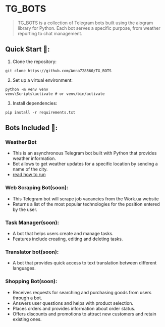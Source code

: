 # TG_BOTS

> TG_BOTS is a collection of Telegram bots built using the aiogram library for Python. Each bot serves a specific purpose, from weather reporting to chat management.


## Quick Start 💨:

1. Clone the repository:
```shell
git clone https://github.com/Anna728560/TG_BOTS
```

2. Set up a virtual environment:
```shell
python -m venv venv
venv\Scripts\activate # or venv/bin/activate
```

3. Install dependencies:
```shell
pip install -r requirements.txt
```


## Bots Included 🤖:
### Weather Bot

- This is an asynchronous Telegram bot built with Python that provides weather information. 
- Bot allows to get weather updates for a specific location by sending a name of the city.
- [read how to run](weather_bot/README.md)

### Web Scraping Bot(soon):
- This Telegram bot will scrape job vacancies from the Work.ua website 
- Returns a list of the most popular technologies for the position entered by the user.

### Task Manager(soon):
- A bot that helps users create and manage tasks.
- Features include creating, editing and deleting tasks.

### Translator bot(soon):
- A bot that provides quick access to text translation between different languages.

### Shopping Bot(soon):
- Receives requests for searching and purchasing goods from users through a bot.
- Answers user questions and helps with product selection.
- Places orders and provides information about order status.
- Offers discounts and promotions to attract new customers and retain existing ones.














